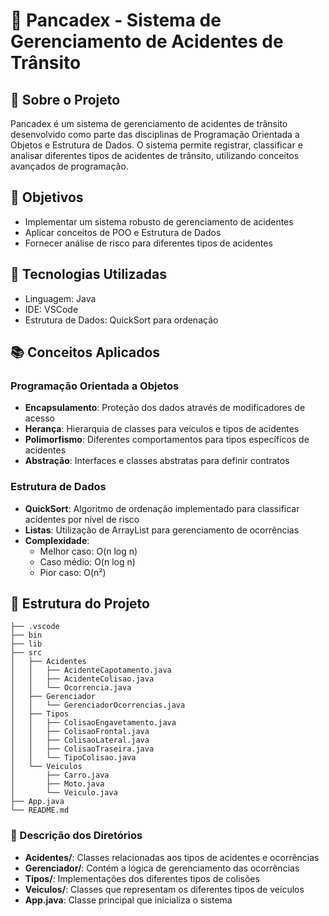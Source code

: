 # 🚗 Pancadex - Sistema de Gerenciamento de Acidentes de Trânsito

## 📝 Sobre o Projeto
Pancadex é um sistema de gerenciamento de acidentes de trânsito desenvolvido como parte das disciplinas de Programação Orientada a Objetos e Estrutura de Dados. O sistema permite registrar, classificar e analisar diferentes tipos de acidentes de trânsito, utilizando conceitos avançados de programação.

## 🎯 Objetivos
- Implementar um sistema robusto de gerenciamento de acidentes
- Aplicar conceitos de POO e Estrutura de Dados
- Fornecer análise de risco para diferentes tipos de acidentes

## 🔧 Tecnologias Utilizadas
- Linguagem: Java
- IDE: VSCode
- Estrutura de Dados: QuickSort para ordenação

## 📚 Conceitos Aplicados

### Programação Orientada a Objetos
- **Encapsulamento**: Proteção dos dados através de modificadores de acesso
- **Herança**: Hierarquia de classes para veículos e tipos de acidentes
- **Polimorfismo**: Diferentes comportamentos para tipos específicos de acidentes
- **Abstração**: Interfaces e classes abstratas para definir contratos

### Estrutura de Dados
- **QuickSort**: Algoritmo de ordenação implementado para classificar acidentes por nível de risco
- **Listas**: Utilização de ArrayList para gerenciamento de ocorrências
- **Complexidade**:
  - Melhor caso: O(n log n)
  - Caso médio: O(n log n)
  - Pior caso: O(n²)

## 📁 Estrutura do Projeto

```PANCADEX
├── .vscode
├── bin
├── lib
├── src
│   ├── Acidentes
│   │   ├── AcidenteCapotamento.java
│   │   ├── AcidenteColisao.java
│   │   └── Ocorrencia.java
│   ├── Gerenciador
│   │   └── GerenciadorOcorrencias.java
│   ├── Tipos
│   │   ├── ColisaoEngavetamento.java
│   │   ├── ColisaoFrontal.java
│   │   ├── ColisaoLateral.java
│   │   ├── ColisaoTraseira.java
│   │   └── TipoColisao.java
│   └── Veiculos
│       ├── Carro.java
│       ├── Moto.java
│       └── Veiculo.java
├── App.java
└── README.md
```

### 📂 Descrição dos Diretórios

- **Acidentes/**: Classes relacionadas aos tipos de acidentes e ocorrências
- **Gerenciador/**: Contém a lógica de gerenciamento das ocorrências
- **Tipos/**: Implementações dos diferentes tipos de colisões
- **Veiculos/**: Classes que representam os diferentes tipos de veículos
- **App.java**: Classe principal que inicializa o sistema

